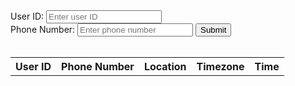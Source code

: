 <!DOCTYPE html>
<html>
  <head>
    <title>Phone Number Lookup</title>
  </head>
  <body>
    <div>
      <label for="user_id">User ID:</label>
      <input type="text" id="user_id" placeholder="Enter user ID">
    </div>
    <div>
      <label for="phone_number">Phone Number:</label>
      <input type="text" id="phone_number" placeholder="Enter phone number">
      <button id="submit_btn">Submit</button>
    </div>
    <br>
    <table id="result_table">
      <tr>
        <th>User ID</th>
        <th>Phone Number</th>
        <th>Location</th>
        <th>Timezone</th>
        <th>Time</th>
      </tr>
    </table>

<script>
const submitBtn = document.querySelector('#submit_btn');
const resultTable = document.querySelector('#result_table');
submitBtn.addEventListener('click', async () => {
  const userId = document.querySelector('#user_id').value;
  const phoneNumber = document.querySelector('#phone_number').value;
  const data = { user_id: userId, phone_number: phoneNumber };
  const response = await fetch('/api/phone', {
    method: 'POST',
    headers: {
      'Content-Type': 'application/json'
    },
    body: JSON.stringify(data)
  });
  if (!response.ok) {
    console.error('Error:', response.statusText);
    return;
  }
  const newData = await response.json();
  resultTable.innerHTML = `
    <tr>
      <td>${newData.user_id}</td>
      <td>${newData.phone_number}</td>
      <td>${newData.location}</td>
      <td>${newData.timezone}</td>
      <td>${newData.time}</td>
    </tr>
  ` + resultTable.innerHTML;
});
  <head>
    <meta charset="utf-8">
    <title>Phone Data</title>
  </head>
  <body>
    <h1>Phone Data</h1>
    <table id="phone-table">
      <thead>
        <tr>
          <th>User ID</th>
          <th>Phone Number</th>
          <th>Location</th>
          <th>Timezone</th>
          <th>Time</th>
        </tr>
      </thead>
      <tbody>
      </tbody>
    </table>
    <script>
      const phoneTable = document.querySelector("#phone-table tbody");
      fetch("/api/phone")
        .then(response => response.json())
        .then(data => {
          data.forEach(item => {
            const row = document.createElement("tr");
            row.innerHTML = `
              <td>${item.user_id}</td>
              <td>${item.phone_number}</td>
              <td>${item.location}</td>
              <td>${item.timezone}</td>
              <td>${item.time}</td>
            `;
            phoneTable.appendChild(row);
          });
        })
        .catch(error => {
          console.error(error);
        });
    </script>
  <body>
  <body>
<html>